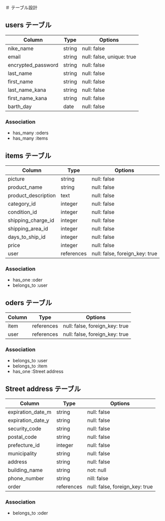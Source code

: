 ＃ テーブル設計

## users テーブル

| Column             | Type   | Options      |
| --------           | ------ | ----------   |
| nike_name          | string | null: false  |
| email              | string |null: false, unique: true  |
| encrypted_password | string | null: false  |
| last_name          | string | null: false  |
| first_name         | string | null: false  |
| last_name_kana     | string | null: false  |
| first_name_kana    | string | null: false  |
| barth_day          | date   | null: false  |

### Association 

- has_many :oders
- has_many :items

## items テーブル

| Column              | Type    | Options     |
| --------            | ------  | ----------  |
| picture             | string  | null: false |
| product_name        | string  | null: false |   <!-- 商品名 -->
| product_description | text    | null: false |    <!-- 商品説明 -->
| category_id         | integer | null: false |
| condition_id        | integer | null: false |
| shipping_charge_id | integer | null: false |　　<!-- 配送料 -->
| shipping_area_id    | integer | null: false |
| days_to_ship_id     | integer | null: false |
| price               | integer  | null: false |
| user | references | null: false, foreign_key: true |







### Association 

- has_one :oder
- belongs_to :user


## oders テーブル

| Column     | Type       | Options           |
| --------   | ---------- | ----------------- |
| item | references | null: false, foreign_key: true |
| user | references | null: false, foreign_key: true |

### Association 

- belongs_to :user
- belongs_to :item
- has_one :Street address



## Street address テーブル

| Column            | Type       | Options           |
| --------          | ---------- | ----------------- |
| expiration_date_m | string     | null: false       |    <!-- 有効期限 -->
| expiration_date_y | string     | null: false       |    <!-- 有効期限 -->
| security_code     | string     | null: false       |    
| postal_code       | string     | null: false       |      <!-- 郵便番号 -->
| prefecture_id     | integer    | null: false       |     <!-- 都道府県 -->
| municipality      | string     | null: false       |     <!-- 市区町村 -->
| address           | string     | null: false       |   <!-- 番地 -->
| building_name     | string     | not: null         |     <!-- 建物名 -->
| phone_number      | string     | nill: false       |
| order             | references | null: false, foreign_key: true |
### Association 

- belongs_to :oder

